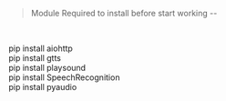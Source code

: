 <blockquote>Module Required to install before start working -- </blockquote><br>

pip install aiohttp<br>
pip install gtts <br>
pip install playsound<br>
pip install SpeechRecognition<br>
pip install pyaudio<br>
